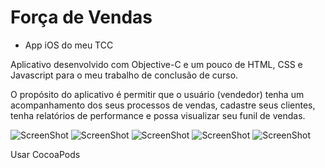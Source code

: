 # Força de Vendas
- App iOS do meu TCC

Aplicativo desenvolvido com Objective-C e um pouco de HTML, CSS e Javascript para o meu trabalho de conclusão de curso.

O propósito do aplicativo é permitir que o usuário (vendedor) tenha um acompanhamento dos seus processos de vendas, cadastre seus clientes, tenha relatórios de performance e possa visualizar seu funil de vendas.


![ScreenShot](http://s13.postimg.org/lfwiqnx93/i_OS_Simulator_Screen_Shot_20_06_2015_12_28_26.png)
![ScreenShot](http://postimg.org/image/mfhgakkmj)
![ScreenShot](http://postimg.org/image/5u9tuwtij/)
![ScreenShot](http://postimg.org/image/cjgdaxeuj/)
![ScreenShot](http://postimg.org/image/637eku6az/)

Usar CocoaPods
